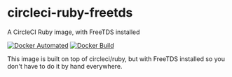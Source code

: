 # circleci-ruby-freetds

A CircleCI Ruby image, with FreeTDS installed

[![Docker Automated](https://img.shields.io/docker/automated/veracross/circleci-ruby-freetds.svg)](https://hub.docker.com/r/veracross/circleci-ruby-freetds)
[![Docker Build](https://img.shields.io/docker/build/veracross/circleci-ruby-freetds.svg)](https://hub.docker.com/r/veracross/circleci-ruby-freetds)

This image is built on top of circleci/ruby, but with FreeTDS installed so you don't have to do it by hand everywhere.
